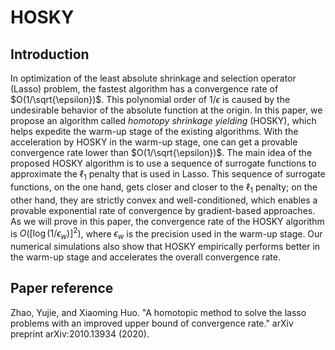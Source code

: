 # HOSKY

## Introduction
In optimization of the least absolute shrinkage and selection operator (Lasso) problem, the fastest algorithm has a convergence rate of $O(1/\sqrt{\epsilon})$.
This polynomial order of $1/\epsilon$ is caused by the undesirable behavior of the absolute function at the origin.
In this paper, we propose an algorithm called _homotopy shrinkage yielding_ (HOSKY), which helps expedite the warm-up stage of the existing algorithms.
With the acceleration by HOSKY in the warm-up stage, one can get a provable convergence rate lower than $O(1/\sqrt{\epsilon})$.
The main idea of the proposed HOSKY algorithm is to use a sequence of surrogate functions to approximate the $\ell_1$ penalty that is used in Lasso.
This sequence of surrogate functions, on the one hand, gets closer and closer to the $\ell_1$ penalty; on the other hand, they are strictly convex and well-conditioned, which enables a provable exponential rate of convergence by gradient-based approaches.
As we will prove in this paper, the convergence rate of the HOSKY algorithm is $O([\log(1/\epsilon_w)]^2)$, where $\epsilon_w$ is the precision used in the warm-up stage.
Our numerical simulations also show that HOSKY empirically performs better in the warm-up stage and accelerates the overall convergence rate.

## Paper reference
Zhao, Yujie, and Xiaoming Huo. "A homotopic method to solve the lasso problems with an improved upper bound of convergence rate." arXiv preprint arXiv:2010.13934 (2020).
